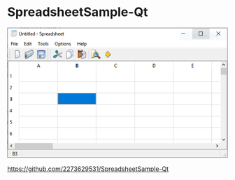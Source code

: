 # SpreadsheetSample-Qt
![](https://github.com/Qt-Widgets/Excell-SpreadsheetSample-Qt/blob/master/spreadsheet.PNG)

https://github.com/2273629531/SpreadsheetSample-Qt
